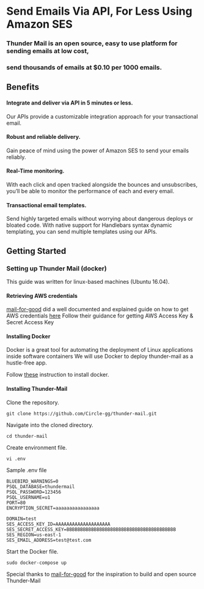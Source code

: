 # Send Emails Via API, For Less Using Amazon SES
### Thunder Mail is an open source, easy to use platform for sending emails at low cost, 
### send thousands of emails at $0.10 per 1000 emails. 

## Benefits

#### Integrate and deliver via API in 5 minutes or less.
Our APIs provide a customizable integration approach for your transactional email.

#### Robust and reliable delivery.
Gain peace of mind using the power of Amazon SES to send your emails reliably.

#### Real-Time monitoring.
With each click and open tracked alongside the bounces and unsubscribes, you’ll be able to monitor the performance of each and every email.

#### Transactional email templates.
Send highly targeted emails without worrying about dangerous deploys or bloated code. With native support for Handlebars syntax dynamic templating, you can send multiple templates using our APIs.


## Getting Started
### Setting up Thunder Mail (docker)
This guide was written for linux-based machines (Ubuntu 16.04).

#### Retrieving AWS credentials
[mail-for-good](https://github.com/freeCodeCamp/mail-for-good/) did a well documented and explained guide on how to get AWS credentials [here](https://www.youtube.com/watch?v=_7U03GVD4a8)
Follow their guidance for getting AWS Access Key & Secret Access Key

#### Installing Docker
Docker is a great tool for automating the deployment of Linux applications inside software containers
We will use Docker to deploy thunder-mail as a hustle-free app.

Follow [these](https://www.digitalocean.com/community/tutorials/how-to-install-docker-compose-on-ubuntu-16-04) instruction to install docker.

#### Installing Thunder-Mail

Clone the repository.
```
git clone https://github.com/Circle-gg/thunder-mail.git
```

Navigate into the cloned directory.
```
cd thunder-mail
```

Create environment file.
```
vi .env
```

Sample .env file
```
BLUEBIRD_WARNINGS=0
PSQL_DATABASE=thundermail
PSQL_PASSWORD=123456
PSQL_USERNAME=u1
PORT=80
ENCRYPTION_SECRET=aaaaaaaaaaaaaaaa

DOMAIN=test
SES_ACCESS_KEY_ID=AAAAAAAAAAAAAAAAAAAA
SES_SECRET_ACCESS_KEY=BBBBBBBBBBBBBBBBBBBBBBBBBBBBBBBBBBBBBBBB
SES_REGION=us-east-1
SES_EMAIL_ADDRESS=test@test.com
```

Start the Docker file.
```
sudo docker-compose up
```




Special thanks to [mail-for-good](https://github.com/freeCodeCamp/mail-for-good/) for the inspiration to build and open source Thunder-Mail